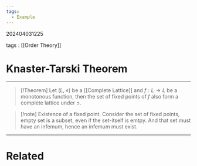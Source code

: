 ```yaml
---
tags:
  - Example
---
```


202404031225

tags : [[Order Theory]]

#  Knaster-Tarski Theorem
---
>[!Theorem] 
>Let $(L, \le)$ be a [[Complete Lattice]] and $f : L \to L$ be a monotonous function, then the set of fixed points of $f$ also form a complete lattice under $\le$.

>[!note] Existence of a fixed point.
>Consider the set of fixed points, empty set is a subset, even if the set-itself is emtpy. And that set must have an infemum, hence an infemum must exist.



---
# Related
